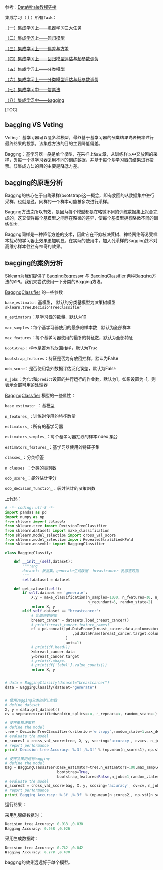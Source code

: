 

参考：[DataWhale教程链接](https://github.com/datawhalechina/team-learning-data-mining/tree/master/EnsembleLearning)

集成学习（上）所有Task：

[（一）集成学习上——机器学习三大任务](https://blog.csdn.net/youyoufengyuhan/article/details/114853640)

[（二）集成学习上——回归模型](https://blog.csdn.net/youyoufengyuhan/article/details/114994155)

[（三）集成学习上——偏差与方差](https://blog.csdn.net/youyoufengyuhan/article/details/115080030)

[（四）集成学习上——回归模型评估与超参数调优](https://blog.csdn.net/youyoufengyuhan/article/details/115136244)

[（五）集成学习上——分类模型](https://blog.csdn.net/youyoufengyuhan/article/details/115271877)

[（六）集成学习上——分类模型评估与超参数调优](https://blog.csdn.net/youyoufengyuhan/article/details/115282143)

[（七）集成学习中——投票法](https://blog.csdn.net/youyoufengyuhan/article/details/115706397)

[（八）集成学习中——bagging](https://blog.csdn.net/youyoufengyuhan/article/details/115710507)



[TOC]

## bagging VS Voting

Voting：基学习器可以是多种模型，最终基于基学习器的分类结果或者概率进行最终结果的投票。该集成方法的目的主要降低偏差。

Bagging：基学习器一般是单个模型，在采样上做文章，从训练样本中又放回的采样，对每一个基学习器采用不同的训练数据，并基于每个基学习器的结果进行投票。该集成方法的目的主要是降低方差。

## bagging的原理分析

Bagging的核心在于自助采样(bootstrap)这一概念，即有放回的从数据集中进行采样，也就是说，同样的一个样本可能被多次进行采样。

Bagging方法之所以有效，是因为每个模型都是在略微不同的训练数据集上拟合完成的，这又使得每个基模型之间存在略微的差异，使每个基模型拥有略微不同的训练能力。

Bagging同样是一种降低方差的技术，因此它在不剪枝决策树、神经网络等易受样本扰动的学习器上效果更加明显。在实际的使用中，加入列采样的Bagging技术对高维小样本往往有神奇的效果。

## bagging的案例分析

Sklearn为我们提供了 [BaggingRegressor](https://scikit-learn.org/stable/modules/generated/sklearn.ensemble.BaggingRegressor.html) 与 [BaggingClassifier](https://scikit-learn.org/stable/modules/generated/sklearn.ensemble.BaggingClassifier.html) 两种Bagging方法的API。我们来尝试使用一下分类的Bagging方法。

[BaggingClassifier](https://scikit-learn.org/stable/modules/generated/sklearn.ensemble.BaggingClassifier.html) 的一些参数：

`base_estimator`: 基模型， 默认的分类基模型为决策树模型`sklearn.tree.DecisionTreeClassifier`

`n_estimators`：基学习器的数量，默认为10

`max_samples`：每个基学习器使用的最多的样本数，默认为全部样本

`max_features`：每个基学习器使用的最多的特征数，默认为全部特征

`bootstrap`：样本是否为有放回抽样，默认为True

`bootstrap_features`：特征是否为有放回抽样，默认为False

`oob_score`：是否使用袋外数据评估泛化误差，默认为False

`n_jobs`：为`fit`和`predict`设置的并行运行的作业数，默认为1，如果设置为-1，则表示全部可用的处理器



[BaggingClassifier](https://scikit-learn.org/stable/modules/generated/sklearn.ensemble.BaggingClassifier.html) 模型的一些属性：

`base_estimator_`：基模型

`n_features_`：训练时使用的特征数量

`estimators_`：所有的基学习器

`estimators_samples_`：每个基学习器抽取的样本index 集合

`estimators_features_`：基学习器使用的特征子集

`classes_`：分类标签

`n_classes_`：分类的类别数

`oob_score_`：袋外估计评分

`oob_decision_function_`：袋外估计的决策函数



上代码：

```python
# -*- coding: utf-8 -*-
import pandas as pd
import numpy as np
from sklearn import datasets
from sklearn.tree import DecisionTreeClassifier
from sklearn.datasets import make_classification
from sklearn.model_selection import cross_val_score
from sklearn.model_selection import RepeatedStratifiedKFold
from sklearn.ensemble import BaggingClassifier

class BaggingClassify:

    def __init__(self,dataset):
        """:arg
        dataset: 数据集，generate生成数据  breastcancer 乳腺癌数据
        """
        self.dataset = dataset

    def get_dataset(self):
        if self.dataset == "generate":
            X,y = make_classification(n_samples=1000, n_features=20, n_informative=15,
                                      n_redundant=5, random_state=2)
            return X, y
        elif self.dataset == "breastcancer":
            # 乳腺癌数据集
            breast_cancer = datasets.load_breast_cancer()
            # print(breast_cancer.feature_names)
            df = pd.concat([pd.DataFrame(breast_cancer.data,columns=breast_cancer.feature_names)
                               ,pd.DataFrame(breast_cancer.target,columns=["label"])
                            ]
                           ,axis=1)
            # print(df.head())
            X=breast_cancer.data
            y=breast_cancer.target
            # print(X.shape)
            # print(df['label'].value_counts())
            return X, y


# data = BaggingClassify(dataset="breastcancer")
data = BaggingClassify(dataset="generate")


# 使用Bagging分类的默认参数
# define dataset
X, y = data.get_dataset()
cv = RepeatedStratifiedKFold(n_splits=10, n_repeats=3, random_state=1)

# 使用单棵决策树
# define the model
tree = DecisionTreeClassifier(criterion='entropy',random_state=1,max_depth=None)   #选择决策树为基本分类器
# evaluate the model
n_scores1 = cross_val_score(tree, X, y, scoring='accuracy', cv=cv, n_jobs=-1, error_score='raise')
# report performance
print('Decision tree Accuracy: %.3f ,%.3f' % (np.mean(n_scores1), np.std(n_scores1)))

# 使用决策树进行bagging
# define the model
bag = BaggingClassifier(base_estimator=tree,n_estimators=100,max_samples=1.0,max_features=1.0,
                        bootstrap=True,
                        bootstrap_features=False,n_jobs=1,random_state=1)
# evaluate the model
n_scores2 = cross_val_score(bag, X, y, scoring='accuracy', cv=cv, n_jobs=-1, error_score='raise')
# report performance
print('Bagging Accuracy: %.3f ,%.3f' % (np.mean(n_scores2), np.std(n_scores2)))

```

运行结果：

采用乳腺癌数据时：

```python
Decision tree Accuracy: 0.933 ,0.030
Bagging Accuracy: 0.958 ,0.026
```

采用生成数据时：

```python
Decision tree Accuracy: 0.782 ,0.042
Bagging Accuracy: 0.878 ,0.030
```

bagging的效果远远好于单个模型。



